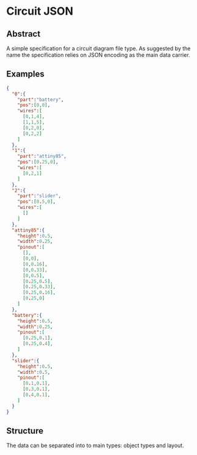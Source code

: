Circuit JSON
============

Abstract
--------
A simple specification for a circuit diagram file type. As suggested by the name the specification relies on JSON encoding as the main data carrier. 

Examples
--------
```json
{
  "0":{
    "part":"battery",
    "pos":[0,0],
    "wires":[
      [0,1,4],
      [1,1,5],
      [0,2,0],
      [0,2,2]
    ]
  },
  "1":{
    "part":"attiny85",
    "pos":[0.25,0],
    "wires":[
      [0,2,1]
    ]
  },
  "2":{
    "part":"slider",
    "pos":[0.5,0],
    "wires":[
      []
    ]
  },
  "attiny85":{
    "height":0.5,
    "width":0.25,
    "pinout":[
      [],
      [0,0],
      [0,0.16],
      [0,0.33],
      [0,0.5],
      [0.25,0.5],
      [0.25,0.33],
      [0.25,0.16],
      [0.25,0]
    ]
  },
  "battery":{
    "height":0.5,
    "width":0.25,
    "pinout":[
      [0.25,0.1],
      [0.25,0.4],
    ]
  },
  "slider":{
    "height":0.5,
    "width":0.5,
    "pinout":[
      [0.1,0.1],
      [0.3,0.1],
      [0.4,0.1],
    ]
  }
}
```

Structure
---------
The data can be separated into to main types: object types and layout. 


